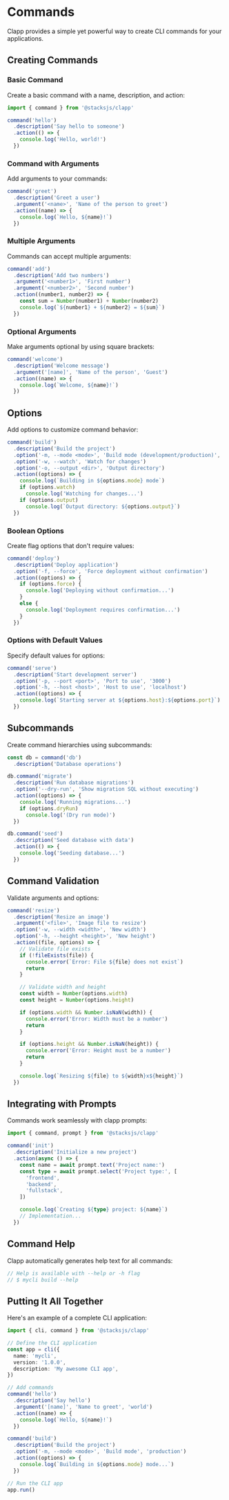 # Commands

Clapp provides a simple yet powerful way to create CLI commands for your applications.

## Creating Commands

### Basic Command

Create a basic command with a name, description, and action:

```ts
import { command } from '@stacksjs/clapp'

command('hello')
  .description('Say hello to someone')
  .action(() => {
    console.log('Hello, world!')
  })
```

### Command with Arguments

Add arguments to your commands:

```ts
command('greet')
  .description('Greet a user')
  .argument('<name>', 'Name of the person to greet')
  .action((name) => {
    console.log(`Hello, ${name}!`)
  })
```

### Multiple Arguments

Commands can accept multiple arguments:

```ts
command('add')
  .description('Add two numbers')
  .argument('<number1>', 'First number')
  .argument('<number2>', 'Second number')
  .action((number1, number2) => {
    const sum = Number(number1) + Number(number2)
    console.log(`${number1} + ${number2} = ${sum}`)
  })
```

### Optional Arguments

Make arguments optional by using square brackets:

```ts
command('welcome')
  .description('Welcome message')
  .argument('[name]', 'Name of the person', 'Guest')
  .action((name) => {
    console.log(`Welcome, ${name}!`)
  })
```

## Options

Add options to customize command behavior:

```ts
command('build')
  .description('Build the project')
  .option('-m, --mode <mode>', 'Build mode (development/production)', 'development')
  .option('-w, --watch', 'Watch for changes')
  .option('-o, --output <dir>', 'Output directory')
  .action((options) => {
    console.log(`Building in ${options.mode} mode`)
    if (options.watch)
      console.log('Watching for changes...')
    if (options.output)
      console.log(`Output directory: ${options.output}`)
  })
```

### Boolean Options

Create flag options that don't require values:

```ts
command('deploy')
  .description('Deploy application')
  .option('-f, --force', 'Force deployment without confirmation')
  .action((options) => {
    if (options.force) {
      console.log('Deploying without confirmation...')
    }
    else {
      console.log('Deployment requires confirmation...')
    }
  })
```

### Options with Default Values

Specify default values for options:

```ts
command('serve')
  .description('Start development server')
  .option('-p, --port <port>', 'Port to use', '3000')
  .option('-h, --host <host>', 'Host to use', 'localhost')
  .action((options) => {
    console.log(`Starting server at ${options.host}:${options.port}`)
  })
```

## Subcommands

Create command hierarchies using subcommands:

```ts
const db = command('db')
  .description('Database operations')

db.command('migrate')
  .description('Run database migrations')
  .option('--dry-run', 'Show migration SQL without executing')
  .action((options) => {
    console.log('Running migrations...')
    if (options.dryRun)
      console.log('(Dry run mode)')
  })

db.command('seed')
  .description('Seed database with data')
  .action(() => {
    console.log('Seeding database...')
  })
```

## Command Validation

Validate arguments and options:

```ts
command('resize')
  .description('Resize an image')
  .argument('<file>', 'Image file to resize')
  .option('-w, --width <width>', 'New width')
  .option('-h, --height <height>', 'New height')
  .action((file, options) => {
    // Validate file exists
    if (!fileExists(file)) {
      console.error(`Error: File ${file} does not exist`)
      return
    }

    // Validate width and height
    const width = Number(options.width)
    const height = Number(options.height)

    if (options.width && Number.isNaN(width)) {
      console.error('Error: Width must be a number')
      return
    }

    if (options.height && Number.isNaN(height)) {
      console.error('Error: Height must be a number')
      return
    }

    console.log(`Resizing ${file} to ${width}x${height}`)
  })
```

## Integrating with Prompts

Commands work seamlessly with clapp prompts:

```ts
import { command, prompt } from '@stacksjs/clapp'

command('init')
  .description('Initialize a new project')
  .action(async () => {
    const name = await prompt.text('Project name:')
    const type = await prompt.select('Project type:', [
      'frontend',
      'backend',
      'fullstack',
    ])

    console.log(`Creating ${type} project: ${name}`)
    // Implementation...
  })
```

## Command Help

Clapp automatically generates help text for all commands:

```ts
// Help is available with --help or -h flag
// $ mycli build --help
```

## Putting It All Together

Here's an example of a complete CLI application:

```ts
import { cli, command } from '@stacksjs/clapp'

// Define the CLI application
const app = cli({
  name: 'mycli',
  version: '1.0.0',
  description: 'My awesome CLI app',
})

// Add commands
command('hello')
  .description('Say hello')
  .argument('[name]', 'Name to greet', 'world')
  .action((name) => {
    console.log(`Hello, ${name}!`)
  })

command('build')
  .description('Build the project')
  .option('-m, --mode <mode>', 'Build mode', 'production')
  .action((options) => {
    console.log(`Building in ${options.mode} mode...`)
  })

// Run the CLI app
app.run()
```
